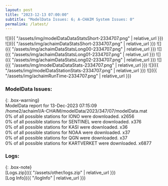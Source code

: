 ```yaml
---
layout: post
title: "2023-12-13 07:00:00"
subtitle: "ModelData Issues: 6; A-CHAIM System Issues: 0"
permalink: /latest/
---
```


![]({{ "/assets/img/modelDataDataStatsShort-2334707.png" | relative_url }})
![]({{ "/assets/img/achaimDataStatsShort-2334707.png" | relative_url }})
![]({{ "/assets/img/achaimDataStatsLong00-2334707.png" | relative_url }})
![]({{ "/assets/img/achaimDataStatsLong01-2334707.png" | relative_url }})
![]({{ "/assets/img/achaimDataStatsLong02-2334707.png" | relative_url }})
![]({{ "/assets/img/modelDataDataStats-2334707.png" | relative_url }})
![]({{ "/assets/img/modelDataStationStats-2334707.png" | relative_url }})
![]({{ "/assets/img/achaimRunTime-2334707.png" | relative_url }})


### ModelData Issues:  
  
{: .box-warning}  
 ModelData report for 13-Dec-2023 07:15:09   
 /home2/achaim1/A-CHAIM/modelData/2023/347/07/modelData.mat   
 0% of all possible stations for IONO were downloaded. x2656   
 0% of all possible stations for SENTINEL were downloaded. x376   
 0% of all possible stations for KASI were downloaded. x36   
 0% of all possible stations for NOAA were downloaded. x37   
 0% of all possible stations for QGN were downloaded. x37   
 0% of all possible stations for KARTVERKET were downloaded. x6877   
  


### Logs:  
  
{: .box-note}  
[Logs.zip]({{ "/assets/other/logs.zip" | relative_url }})  
[Log Info]({{ "/logInfo" | relative_url }})  

